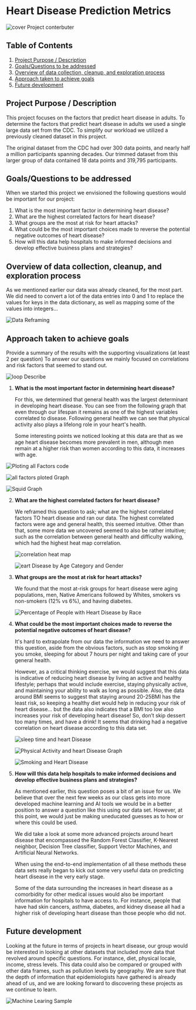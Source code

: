 # Heart Disease Prediction Metrics

![cover Project conterbuter](<https://github.com/jkranyak/PROJECT_1_team_decisionmankers/blob/main/image Presentation/cover-for-project.png>)


## Table of Contents
1. [Project Purpose / Description](#project-purpose)
2. [Goals/Questions to be addressed](#goals-questions)
3. [Overview of data collection, cleanup, and exploration process](#overview-data-collection)
4. [Approach taken to achieve goals](#approach-taken)
5. [Future development](#future-development)

<a name="project-purpose"></a>
## Project Purpose / Description

This project focuses on the factors that predict heart disease in adults. To determine the factors that predict heart disease in adults we used a single large data set from the CDC. To simplify our workload we utilized a previously cleaned dataset in this project.

The original dataset from the CDC had over 300 data points, and nearly half a million participants spanning decades. Our trimmed dataset from this larger group of data contained 18 data points and 319,795 participants.

<a name="goals-questions"></a>
## Goals/Questions to be addressed

When we started this project we envisioned the following questions would be important for our project:
1. What is the most important factor in determining heart disease?
2. What are the highest correlated factors for heart disease?
3. What groups are the most at risk for heart attacks?
4. What could be the most important choices made to reverse the potential negative outcomes of heart disease?
5. How will this data help hospitals to make informed decisions and develop effective business plans and strategies?


<a name="overview-data-collection"></a>
## Overview of data collection, cleanup, and exploration process

As we mentioned earlier our data was already cleaned, for the most part. We did need to convert a lot of the data entries into 0 and 1 to replace the values for keys in the data dictionary, as well as mapping some of the values into integers...


![Data Reframing](<image Presentation/Data reframining sample code.png>)

<a name="approach-taken"></a>
## Approach taken to achieve goals

Provide a summary of the results with the supporting visualizations (at least 2 per question)
To answer our questions we mainly focused on correlations and risk factors that seemed to stand out.


![loop Describe](<image Presentation/loop dscribe.png>)



1. **What is the most important factor in determining heart disease?**

   For this, we determined that general health was the largest determinant in developing heart disease. You can see from the following graph that even through our lifespan it remains as one of the highest variables correlated to disease. Following general health we can see that physical activity also plays a lifelong role in your heart's health.

   Some interesting points we noticed looking at this data are that as we age heart disease becomes more prevalent in men, although men remain at a higher risk than women according to this data, it increases with age.
   
![Ploting all Factors code](<image Presentation/Ploting all the factors.png>)

   ![all factors ploted Graph](<image Presentation/HD with factors.png>)
   
   
   
   ![Squid Graph](https://github.com/jkranyak/PROJECT_1_team_decisionmankers/blob/main/images/Squid_Graph.png)

2. **What are the highest correlated factors for heart disease?**

   We reframed this question to ask; what are the highest correlated factors TO heart disease and ran our data. The highest correlated factors were age and general health, this seemed intuitive. Other than that, some more data we uncovered seemed to also be rather intuitive; such as the correlation between general health and difficulty walking, which had the highest heat map correlation.


   ![correlation heat map](<image Presentation/Correlation Heatmap.png>)








   ![eart Disease by Age Category and Gender ](<image Presentation/Heart Disease by Age Category and Gender.png>)


3. **What groups are the most at risk for heart attacks?**

   We found that the most at-risk groups for heart disease were aging populations, men, Native Americans followed by Whites, smokers vs non-smokers (12% vs 6%), and having diabetes.



   ![Percentage of People with Heart Disease by Race](<image Presentation/Percentage of People with Heart Disease by Race.png>)


4. **What could be the most important choices made to reverse the potential negative outcomes of heart disease?**

   It's hard to extrapolate from our data the information we need to answer this question, aside from the obvious factors, such as stop smoking if you smoke, sleeping for about 7 hours per night and taking care of your general health.
   
   However, as a critical thinking exercise, we would suggest that this data is indicative of reducing heart disease by living an active and healthy lifestyle; perhaps that would include exercise, staying physically active, and maintaining your ability to walk as long as possible. Also, the data around BMI seems to suggest that staying around 20-25BMI has the least risk, so keeping a healthy diet would help in reducing your risk of heart disease… but the data also indicates that a BMI too low also increases your risk of developing heart disease! So, don’t skip dessert too many times, and have a drink! It seems that drinking had a negative correlation on heart disease according to this data set.


   ![sleep time and heart Disease](<image Presentation/Average Heart Disease Occurrence by sleep time.png>)



   ![Physical Activity and heart Disease Graph](<image Presentation/Average Heart Disease Occurrence by physical activity.png>)



   ![Smoking and Heart Disease](<image Presentation/Percentage of People with Heart Disease by Smoking Status'.png>)

5. **How will this data help hospitals to make informed decisions and develop effective business plans and strategies?**

   As mentioned earlier, this question poses a bit of an issue for us. We believe that over the next few weeks as our class gets into more developed machine learning and AI tools we would be in a better position to answer a question like this using our data set. However, at this point, we would just be making uneducated guesses as to how or where this could be used.

   We did take a look at some more advanced projects around heart disease that encompassed the Random Forest Classifier, K-Nearest neighbor, Decision Tree classifier, Support Vector Machines, and Artificial Neural Networks.

   When using the end-to-end implementation of all these methods these data sets really began to kick out some very useful data on predicting heart disease in the very early stage.

   Some of the data surrounding the increases in heart disease as a comorbidity for other medical issues would also be important information for hospitals to have access to. For instance, people that have had skin cancers, asthma, diabetes, and kidney disease all had a higher risk of developing heart disease than those people who did not.


<a name="future-development"></a>
## Future development

Looking at the future in terms of projects in heart disease, our group would be interested in looking at other datasets that included more data that revolved around specific questions. For instance, diet, physical locale, income, stress levels. This data could also be compared or grouped with other data frames, such as pollution levels by geography. We are sure that the depth of information that epidemiologists have gathered is already ahead of us, and we are looking forward to discovering these projects as we continue to learn.


![Machine Learing Sample](<image Presentation/RandomForest Importances for Heart Disease Prediction.png>)
